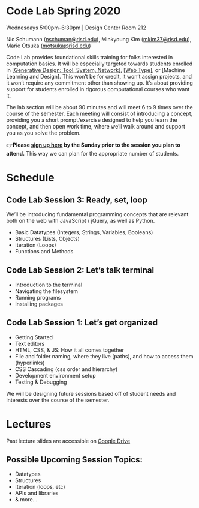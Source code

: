 # Code Lab Spring 2020

Wednesdays 5:00pm–6:30pm | Design Center Room 212

Nic Schumann (nschuman@risd.edu),
Minkyoung Kim (mkim37@risd.edu),
Marie Otsuka (motsuka@risd.edu)

Code Lab provides foundational skills training for folks interested in computation basics. It will be especially targeted towards students enrolled in [[Generative Design: Tool, System, Network](https://mkim.netlify.com/gdtsns20/)], [[Web Type](https://risd-web.github.io/webtype-spring2020/)], or [Machine Learning and Design]. This won’t be for credit, it won’t assign projects, and it won’t require any commitment other than showing up. It’s about providing support for students enrolled in rigorous computational courses who want it.

The lab section will be about 90 minutes and will meet 6 to 9 times over the course of the semester. Each meeting will consist of introducing a concept, providing you a short prompt/exercise designed to help you learn the concept, and then open work time, where we’ll walk around and support you as you solve the problem.

👉**Please [sign up here](https://docs.google.com/spreadsheets/d/1UJF4e9RK39tvByTza2kSOql0mAdfO2C_T2cvvQUYP0s/edit?usp=sharing) by the Sunday prior to the session you plan to attend.** This way we can plan for the appropriate number of students.

# Schedule

## Code Lab Session 3: Ready, set, loop
We’ll be introducing fundamental programming concepts that are relevant both on the web with JavaScript / jQuery, as well as Python.

- Basic Datatypes (Integers, Strings, Variables, Booleans)
- Structures (Lists, Objects)
- Iteration (Loops)
- Functions and Methods

## Code Lab Session 2: Let’s talk terminal

- Introduction to the terminal
- Navigating the filesystem
- Running programs
- Installing packages

## Code Lab Session 1: Let’s get organized

- Getting Started
- Text editors
- HTML, CSS, & JS: How it all comes together
- File and folder naming, where they live (paths), and how to access them (hyperlinks)
- CSS Cascading (css order and hierarchy) 
- Development environment setup
- Testing & Debugging

We will be designing future sessions based off of student needs and interests over the course of the semester. 

# Lectures
Past lecture slides are accessible on [Google Drive](https://drive.google.com/open?id=1Hf3KJXnk7XSb8Xmy0DBtrlfkVhqaygkB)

## Possible Upcoming Session Topics:
- Datatypes
- Structures
- Iteration (loops, etc)
- APIs and libraries
- & more...

